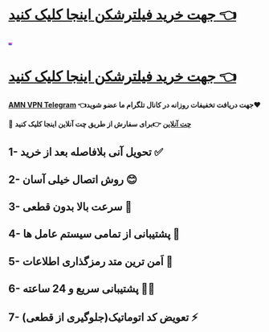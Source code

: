  
 # [ جهت خرید فیلترشکن اینجا کلیک کنید 👈](https://amngroup1.space/)

<img src="https://raw.githubusercontent.com/AMN-VPN/AMN-VPN.github.io/ebe281cca6e7fc32cb5980c60244659d64a613d9/AMNBANER3.gif" alt="AMN VPN" width="7cm" height="5cm">

 # [ جهت خرید فیلترشکن اینجا کلیک کنید 👈](https://amngroup1.space/)
**[AMN VPN Telegram](https://t.me/buyamnvpn) 👈جهت دریافت تخفیفات روزانه در کانال تلگرام ما عضو شوید**❤️

💎 **[چت آنلاین](https://go.crisp.chat/chat/embed/?website_id=e1f565cc-7e3b-4689-8f33-d66aa012be39&locale=fa&user_nickname=%D8%AE%D8%B1%DB%8C%D8%AF%20%D9%88%DB%8C%20%D9%BE%DB%8C%20%D8%A7%D9%86) 👉برای سفارش از طریق چت آنلاین اینجا کلیک کنید**

## 1- تحویل آنی بلافاصله بعد از خرید ✅

## 2- روش اتصال خیلی آسان 😊

## 3- سرعت بالا بدون قطعی 🚀

## 4- پشتیبانی از تمامی سیستم عامل ها 📲

## 5- اَمن ترین متد رمزگذاری اطلاعات 🔑

## 6- پشتیبانی سریع و 24 ساعته 🏃‍♂️

## 7- تعویض کد اتوماتیک(جلوگیری از قطعی) ⚡️
